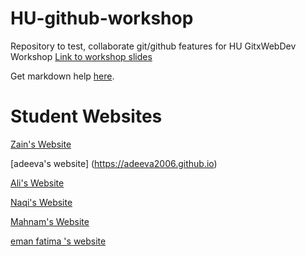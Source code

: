 # HU-github-workshop

Repository to test, collaborate git/github features for HU GitxWebDev Workshop
[Link to workshop slides](https://1drv.ms/p/s!AkTlh5yyv5yhgsF6D79SphrhbGsv3w)

Get markdown help [here](https://www.markdownguide.org/cheat-sheet/).

# Student Websites

[Zain's Website](https://zainau.github.io)

[adeeva's website] (https://adeeva2006.github.io)

[Ali's Website](https://ali-boii.github.io)

[Naqi's Website](https://naqi-boi.github.io)

[Mahnam's Website](mahnamm07.github.io)

[eman fatima 's website ](EMANFATIMA-GIF.github.io)
